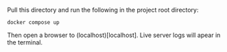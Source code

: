 Pull this directory and run the following in the project root directory:
```
docker compose up
```

Then open a browser to (localhost)[localhost].
Live server logs will apear in the terminal.
